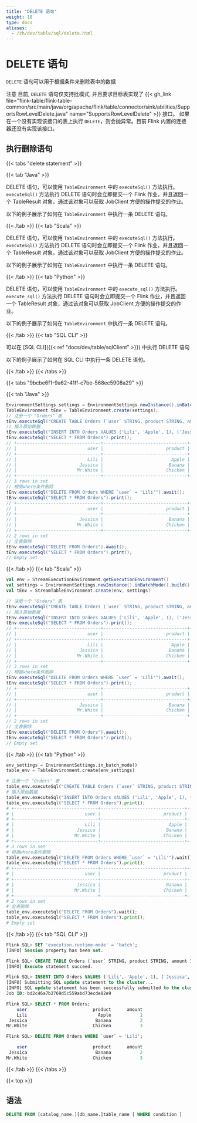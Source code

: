 ```yaml
---
title: "DELETE 语句"
weight: 18
type: docs
aliases:
  - /zh/dev/table/sql/delete.html
---
```

<!--
Licensed to the Apache Software Foundation (ASF) under one
or more contributor license agreements.  See the NOTICE file
distributed with this work for additional information
regarding copyright ownership.  The ASF licenses this file
to you under the Apache License, Version 2.0 (the
"License"); you may not use this file except in compliance
with the License.  You may obtain a copy of the License at

  http://www.apache.org/licenses/LICENSE-2.0

Unless required by applicable law or agreed to in writing,
software distributed under the License is distributed on an
"AS IS" BASIS, WITHOUT WARRANTIES OR CONDITIONS OF ANY
KIND, either express or implied.  See the License for the
specific language governing permissions and limitations
under the License.
-->

# DELETE 语句

`DELETE` 语句可以用于根据条件来删除表中的数据

<span class="label label-danger">注意</span> 目前, `DELETE` 语句仅支持批模式, 并且要求目标表实现了 {{< gh_link file="flink-table/flink-table-common/src/main/java/org/apache/flink/table/connector/sink/abilities/SupportsRowLevelDelete.java" name="SupportsRowLevelDelete" >}} 接口。
如果在一个没有实现该接口的表上执行 `DELETE`，则会抛异常。目前 Flink 内置的连接器还没有实现该接口。

## 执行删除语句

{{< tabs "delete statement" >}}

{{< tab "Java" >}}

DELETE 语句，可以使用 `TableEnvironment` 中的 `executeSql()` 方法执行。`executeSql()` 方法执行 DELETE 语句时会立即提交一个 Flink 作业，并且返回一个 TableResult 对象，通过该对象可以获取 JobClient 方便的操作提交的作业。

以下的例子展示了如何在 `TableEnvironment` 中执行一条 DELETE 语句。

{{< /tab >}}
{{< tab "Scala" >}}

DELETE 语句，可以使用 `TableEnvironment` 中的 `executeSql()` 方法执行。`executeSql()` 方法执行 DELETE 语句时会立即提交一个 Flink 作业，并且返回一个 TableResult 对象，通过该对象可以获取 JobClient 方便的操作提交的作业。

以下的例子展示了如何在 `TableEnvironment` 中执行一条 DELETE 语句。

{{< /tab >}}
{{< tab "Python" >}}

DELETE 语句，可以使用 `TableEnvironment` 中的 `execute_sql()` 方法执行。`execute_sql()` 方法执行 DELETE 语句时会立即提交一个 Flink 作业，并且返回一个 TableResult 对象，通过该对象可以获取 JobClient 方便的操作提交的作业。

以下的例子展示了如何在 `TableEnvironment` 中执行一条 DELETE 语句。

{{< /tab >}}
{{< tab "SQL CLI" >}}

可以在 [SQL CLI]({{< ref "docs/dev/table/sqlClient" >}}) 中执行 DELETE 语句

以下的例子展示了如何在 SQL CLI 中执行一条 DELETE 语句。

{{< /tab >}}
{{< /tabs >}}

{{< tabs "9bcbe6f1-9a62-41ff-c7be-568ec5908a29" >}}

{{< tab "Java" >}}
```java
EnvironmentSettings settings = EnvironmentSettings.newInstance().inBatchMode().build();
TableEnvironment tEnv = TableEnvironment.create(settings);
// 注册一个 "Orders" 表
tEnv.executeSql("CREATE TABLE Orders (`user` STRING, product STRING, amount INT) WITH (...)");
// 插入原始数据
tEnv.executeSql("INSERT INTO Orders VALUES ('Lili', 'Apple', 1), ('Jessica', 'Banana', 2), ('Mr.White', 'Chicken', 3)").await();
tEnv.executeSql("SELECT * FROM Orders").print();
// +--------------------------------+--------------------------------+-------------+
// |                           user |                        product |      amount |
// +--------------------------------+--------------------------------+-------------+
// |                           Lili |                          Apple |           1 |
// |                        Jessica |                         Banana |           2 |
// |                       Mr.White |                        Chicken |           3 |
// +--------------------------------+--------------------------------+-------------+
// 3 rows in set
// 根据where条件删除
tEnv.executeSql("DELETE FROM Orders WHERE `user` = 'Lili'").await();
tEnv.executeSql("SELECT * FROM Orders").print();
// +--------------------------------+--------------------------------+-------------+
// |                           user |                        product |      amount |
// +--------------------------------+--------------------------------+-------------+
// |                        Jessica |                         Banana |           2 |
// |                       Mr.White |                        Chicken |           3 |
// +--------------------------------+--------------------------------+-------------+
// 2 rows in set
// 全表删除
tEnv.executeSql("DELETE FROM Orders").await();
tEnv.executeSql("SELECT * FROM Orders").print();
// Empty set
```
{{< /tab >}}
{{< tab "Scala" >}}
```scala
val env = StreamExecutionEnvironment.getExecutionEnvironment()
val settings = EnvironmentSettings.newInstance().inBatchMode().build()
val tEnv = StreamTableEnvironment.create(env, settings)

// 注册一个 "Orders" 表
tEnv.executeSql("CREATE TABLE Orders (`user` STRING, product STRING, amount INT) WITH (...)");
// 插入原始数据
tEnv.executeSql("INSERT INTO Orders VALUES ('Lili', 'Apple', 1), ('Jessica', 'Banana', 2), ('Mr.White', 'Chicken', 3)").await();
tEnv.executeSql("SELECT * FROM Orders").print();
// +--------------------------------+--------------------------------+-------------+
// |                           user |                        product |      amount |
// +--------------------------------+--------------------------------+-------------+
// |                           Lili |                          Apple |           1 |
// |                        Jessica |                         Banana |           2 |
// |                       Mr.White |                        Chicken |           3 |
// +--------------------------------+--------------------------------+-------------+
// 3 rows in set
// 根据where条件删除
tEnv.executeSql("DELETE FROM Orders WHERE `user` = 'Lili'").await();
tEnv.executeSql("SELECT * FROM Orders").print();
// +--------------------------------+--------------------------------+-------------+
// |                           user |                        product |      amount |
// +--------------------------------+--------------------------------+-------------+
// |                        Jessica |                         Banana |           2 |
// |                       Mr.White |                        Chicken |           3 |
// +--------------------------------+--------------------------------+-------------+
// 2 rows in set
// 全表删除
tEnv.executeSql("DELETE FROM Orders").await();
tEnv.executeSql("SELECT * FROM Orders").print();
// Empty set
```
{{< /tab >}}
{{< tab "Python" >}}
```python
env_settings = EnvironmentSettings.in_batch_mode()
table_env = TableEnvironment.create(env_settings)

# 注册一个 "Orders" 表
table_env.executeSql("CREATE TABLE Orders (`user` STRING, product STRING, amount INT) WITH (...)");
# 插入原始数据
table_env.executeSql("INSERT INTO Orders VALUES ('Lili', 'Apple', 1), ('Jessica', 'Banana', 2), ('Mr.White', 'Chicken', 3)").wait();
table_env.executeSql("SELECT * FROM Orders").print();
# +--------------------------------+--------------------------------+-------------+
# |                           user |                        product |      amount |
# +--------------------------------+--------------------------------+-------------+
# |                           Lili |                          Apple |           1 |
# |                        Jessica |                         Banana |           2 |
# |                       Mr.White |                        Chicken |           3 |
# +--------------------------------+--------------------------------+-------------+
# 3 rows in set
# 根据where条件删除
table_env.executeSql("DELETE FROM Orders WHERE `user` = 'Lili'").wait();
table_env.executeSql("SELECT * FROM Orders").print();
# +--------------------------------+--------------------------------+-------------+
# |                           user |                        product |      amount |
# +--------------------------------+--------------------------------+-------------+
# |                        Jessica |                         Banana |           2 |
# |                       Mr.White |                        Chicken |           3 |
# +--------------------------------+--------------------------------+-------------+
# 2 rows in set
# 全表删除
table_env.executeSql("DELETE FROM Orders").wait();
table_env.executeSql("SELECT * FROM Orders").print();
# Empty set
```
{{< /tab >}}
{{< tab "SQL CLI" >}}
```sql
Flink SQL> SET 'execution.runtime-mode' = 'batch';
[INFO] Session property has been set.

Flink SQL> CREATE TABLE Orders (`user` STRING, product STRING, amount INT) with (...);
[INFO] Execute statement succeed.

Flink SQL> INSERT INTO Orders VALUES ('Lili', 'Apple', 1), ('Jessica', 'Banana', 1), ('Mr.White', 'Chicken', 3);
[INFO] Submitting SQL update statement to the cluster...
[INFO] SQL update statement has been successfully submitted to the cluster:
Job ID: bd2c46a7b2769d5c559abd73ecde82e9

Flink SQL> SELECT * FROM Orders;
    user                         product      amount
    Lili                           Apple           1
 Jessica                          Banana           2
Mr.White                         Chicken           3

Flink SQL> DELETE FROM Orders WHERE `user` = 'Lili';

    user                         product      amount
 Jessica                          Banana           2
Mr.White                         Chicken           3

```
{{< /tab >}}
{{< /tabs >}}

{{< top >}}

## 语法

```sql
DELETE FROM [catalog_name.][db_name.]table_name [ WHERE condition ]
```

